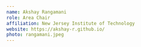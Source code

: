 ```yaml
---
name: Akshay Rangamani
role: Area Chair
affiliation: New Jersey Institute of Technology
website: https://akshay-r.github.io/
photo: rangamani.jpeg
---
```

